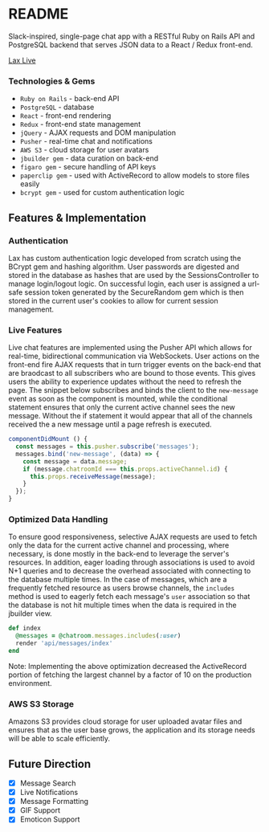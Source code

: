 # README

Slack-inspired, single-page chat app with a RESTful Ruby on Rails API and PostgreSQL backend that serves JSON data to a React / Redux front-end.

[Lax Live][live]

### Technologies & Gems
- `Ruby on Rails` - back-end API
- `PostgreSQL` - database
- `React` - front-end rendering
- `Redux` - front-end state management
- `jQuery` - AJAX requests and DOM manipulation
- `Pusher` - real-time chat and notifications
- `AWS S3` - cloud storage for user avatars
- `jbuilder gem` - data curation on back-end
- `figaro gem` - secure handling of API keys
- `paperclip gem` - used with ActiveRecord to allow models to store files easily
- `bcrypt gem` - used for custom authentication logic

## Features & Implementation

### Authentication

Lax has custom authentication logic developed from scratch using the BCrypt gem and hashing algorithm. User passwords are digested and stored in
the database as hashes that are used by the SessionsController to manage login/logout logic. On successful login, each user is assigned a url-safe session
token generated by the SecureRandom gem which is then stored in the current user's cookies to allow for current session management.

### Live Features

Live chat features are implemented using the Pusher API which allows for real-time, bidirectional communication via WebSockets. User actions on the front-end fire
AJAX requests that in turn trigger events on the back-end that are braodcast to all subscribers who are bound to those events. This gives users the ability to
experience updates without the need to refresh the page. The snippet below subscribes and binds the client to the `new-message` event as soon as the component is
mounted, while the conditional statement ensures that only the current active channel sees the new message. Without the if statement it would appear that all of
the channels received the a new message until a page refresh is executed.

```js
componentDidMount () {
  const messages = this.pusher.subscribe('messages');
  messages.bind('new-message', (data) => {
    const message = data.message;
    if (message.chatroomId === this.props.activeChannel.id) {
      this.props.receiveMessage(message);
    }
  });
}
```

### Optimized Data Handling

To ensure good responsiveness, selective AJAX requests are used to fetch only the data for the current active channel and processing, where necessary, is done
mostly in the back-end to leverage the server's resources. In addition, eager loading through associations is used to avoid N+1 queries and to decrease the overhead
associated with connecting to the database multiple times. In the case of messages, which are a frequently fetched resource as users browse channels, the
`includes` method is used to eagerly fetch each message's `user` association so that the database is not hit multiple times when the data is required in the
jbuilder view.

```ruby
def index
  @messages = @chatroom.messages.includes(:user)
  render 'api/messages/index'
end
```

Note: Implementing the above optimization decreased the ActiveRecord portion of fetching the largest channel by a factor of 10 on the production environment.

### AWS S3 Storage

Amazons S3 provides cloud storage for user uploaded avatar files and ensures that as the user base grows, the application and its storage needs will
be able to scale efficiently.

## Future Direction

* [X] Message Search
* [X] Live Notifications
* [X] Message Formatting
* [X] GIF Support
* [X] Emoticon Support

[live]: http://laxapp.online
